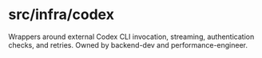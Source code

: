 # src/infra/codex

Wrappers around external Codex CLI invocation, streaming, authentication checks, and retries. Owned by backend-dev and performance-engineer.
